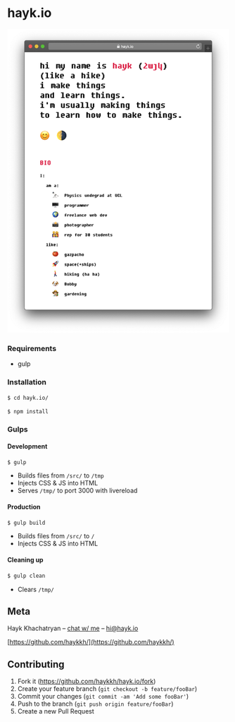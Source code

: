 # hayk.io

![](header.png)

### Requirements
* gulp

### Installation

```sh
$ cd hayk.io/
```

```sh
$ npm install
```

### Gulps

#### Development
```sh
$ gulp
```
* Builds files from `/src/` to `/tmp`
* Injects CSS & JS into HTML
* Serves `/tmp/` to port 3000 with livereload

#### Production
```sh
$ gulp build
```
* Builds files from `/src/` to `/`
* Injects CSS & JS into HTML

#### Cleaning up 
```sh
$ gulp clean
```
* Clears `/tmp/`

## Meta

Hayk Khachatryan – [chat w/ me](https://chat.hayk.io) – hi@hayk.io

[https://github.com/haykkh/](https://github.com/haykkh/)

## Contributing

1. Fork it (<https://github.com/haykkh/hayk.io/fork>)
2. Create your feature branch (`git checkout -b feature/fooBar`)
3. Commit your changes (`git commit -am 'Add some fooBar'`)
4. Push to the branch (`git push origin feature/fooBar`)
5. Create a new Pull Request